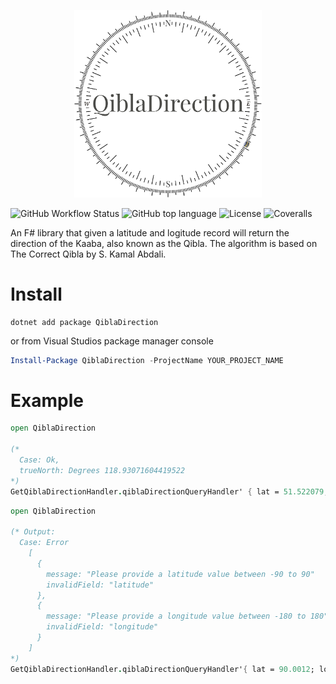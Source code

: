 <p align="center" background-color="white">
<img src="https://raw.githubusercontent.com/doniseferi/qibladirection/a348f377d5adac74bdb78aafd7664a80c072081c/images/QiblaDirection.svg?sanitize=true" width="300px" />
</p>

![GitHub Workflow Status](https://img.shields.io/github/workflow/status/doniseferi/qibladirection/.NET?style=for-the-badge) ![GitHub top language](https://img.shields.io/github/languages/top/doniseferi/qibladirection?style=for-the-badge) ![License](https://img.shields.io/github/license/doniseferi/qibladirection?style=for-the-badge) ![Coveralls](https://img.shields.io/coveralls/github/doniseferi/qibladirection?style=for-the-badge)

An F# library that given a latitude and logitude record will return the direction of the Kaaba, also known as the Qibla. The algorithm is based on The Correct Qibla by S. Kamal Abdali.

# Install
```dotnetcli
dotnet add package QiblaDirection
```
or from Visual Studios package manager console
```powershell
Install-Package QiblaDirection -ProjectName YOUR_PROJECT_NAME
```

# Example
```fsharp
open QiblaDirection

(*
  Case: Ok,
  trueNorth: Degrees 118.93071604419522
*)
GetQiblaDirectionHandler.qiblaDirectionQueryHandler' { lat = 51.522079; lon = -0.191380 }
```

```fsharp
open QiblaDirection

(* Output:
  Case: Error
    [
      {
        message: "Please provide a latitude value between -90 to 90"
        invalidField: "latitude"
      },
      {
        message: "Please provide a longitude value between -180 to 180"
        invalidField: "longitude"
      }
    ]
*)
GetQiblaDirectionHandler.qiblaDirectionQueryHandler'{ lat = 90.0012; lon = 180.0121 }
```